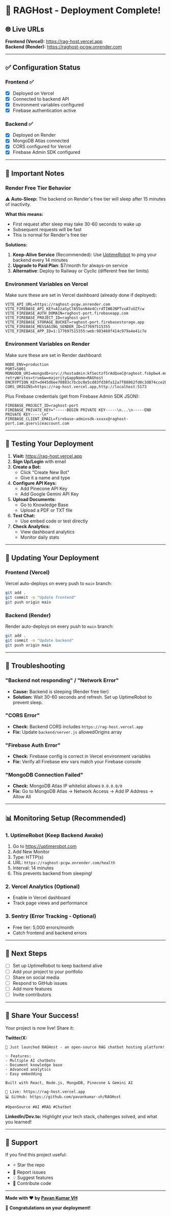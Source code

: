 # 🎉 RAGHost - Deployment Complete!

## 🌐 Live URLs

**Frontend (Vercel):** https://rag-host.vercel.app  
**Backend (Render):** https://raghost-pcgw.onrender.com

---

## ✅ Configuration Status

### Frontend ✅
- [x] Deployed on Vercel
- [x] Connected to backend API
- [x] Environment variables configured
- [x] Firebase authentication active

### Backend ✅
- [x] Deployed on Render
- [x] MongoDB Atlas connected
- [x] CORS configured for Vercel
- [x] Firebase Admin SDK configured

---

## 🔧 Important Notes

### Render Free Tier Behavior
⚠️ **Auto-Sleep:** The backend on Render's free tier will sleep after 15 minutes of inactivity.

**What this means:**
- First request after sleep may take 30-60 seconds to wake up
- Subsequent requests will be fast
- This is normal for Render's free tier

**Solutions:**
1. **Keep-Alive Service** (Recommended): Use [UptimeRobot](https://uptimerobot.com) to ping your backend every 14 minutes
2. **Upgrade to Paid Plan**: $7/month for always-on service
3. **Alternative**: Deploy to Railway or Cyclic (different free tier limits)

### Environment Variables on Vercel

Make sure these are set in Vercel dashboard (already done if deployed):
```
VITE_API_URL=https://raghost-pcgw.onrender.com
VITE_FIREBASE_API_KEY=AIzaSyC7A55onN4e4CcrdTIW0JNPTvxATuUZfcw
VITE_FIREBASE_AUTH_DOMAIN=raghost-port.firebaseapp.com
VITE_FIREBASE_PROJECT_ID=raghost-port
VITE_FIREBASE_STORAGE_BUCKET=raghost-port.firebasestorage.app
VITE_FIREBASE_MESSAGING_SENDER_ID=177697515355
VITE_FIREBASE_APP_ID=1:177697515355:web:983468f414c979a4e41c7e
```

### Environment Variables on Render

Make sure these are set in Render dashboard:
```
NODE_ENV=production
PORT=5001
MONGODB_URI=mongodb+srv://hostadmin:kfSectzf5rAdQxeC@raghost.fsbpbw4.mongodb.net/?retryWrites=true&w=majority&appName=RAGhost
ENCRYPTION_KEY=d445d6ee70883c7bcbc0e5cd83fd30fa12a7f88862fd0c3d874cce289dcda765
CORS_ORIGINS=https://rag-host.vercel.app,http://localhost:5173
```

Plus Firebase credentials (get from Firebase Admin SDK JSON):
```
FIREBASE_PROJECT_ID=raghost-port
FIREBASE_PRIVATE_KEY="-----BEGIN PRIVATE KEY-----\n...\n-----END PRIVATE KEY-----\n"
FIREBASE_CLIENT_EMAIL=firebase-adminsdk-xxxxx@raghost-port.iam.gserviceaccount.com
```

---

## 🚀 Testing Your Deployment

1. **Visit:** https://rag-host.vercel.app
2. **Sign Up/Login** with email
3. **Create a Bot:**
   - Click "Create New Bot"
   - Give it a name and type
4. **Configure API Keys:**
   - Add Pinecone API Key
   - Add Google Gemini API Key
5. **Upload Documents:**
   - Go to Knowledge Base
   - Upload a PDF or TXT file
6. **Test Chat:**
   - Use embed code or test directly
7. **Check Analytics:**
   - View dashboard analytics
   - Monitor daily stats

---

## 🔄 Updating Your Deployment

### Frontend (Vercel)
Vercel auto-deploys on every push to `main` branch:
```bash
git add .
git commit -m "Update frontend"
git push origin main
```

### Backend (Render)
Render auto-deploys on every push to `main` branch:
```bash
git add .
git commit -m "Update backend"
git push origin main
```

---

## 🐛 Troubleshooting

### "Backend not responding" / "Network Error"
- **Cause:** Backend is sleeping (Render free tier)
- **Solution:** Wait 30-60 seconds and refresh. Set up UptimeRobot to prevent sleep.

### "CORS Error"
- **Check:** Backend CORS includes `https://rag-host.vercel.app`
- **Fix:** Update `backend/server.js` allowedOrigins array

### "Firebase Auth Error"
- **Check:** Firebase config is correct in Vercel environment variables
- **Fix:** Verify all Firebase env vars match your Firebase console

### "MongoDB Connection Failed"
- **Check:** MongoDB Atlas IP whitelist allows `0.0.0.0/0`
- **Fix:** Go to MongoDB Atlas → Network Access → Add IP Address → Allow All

---

## 📊 Monitoring Setup (Recommended)

### 1. UptimeRobot (Keep Backend Awake)
1. Go to https://uptimerobot.com
2. Add New Monitor
3. Type: HTTP(s)
4. URL: `https://raghost-pcgw.onrender.com/health`
5. Interval: 14 minutes
6. This prevents backend from sleeping!

### 2. Vercel Analytics (Optional)
- Enable in Vercel dashboard
- Track page views and performance

### 3. Sentry (Error Tracking - Optional)
- Free tier: 5,000 errors/month
- Catch frontend and backend errors

---

## 🎯 Next Steps

- [ ] Set up UptimeRobot to keep backend alive
- [ ] Add your project to your portfolio
- [ ] Share on social media
- [ ] Respond to GitHub issues
- [ ] Add more features
- [ ] Invite contributors

---

## 📱 Share Your Success!

Your project is now live! Share it:

**Twitter/X:**
```
🚀 Just launched RAGHost - an open-source RAG chatbot hosting platform!

✨ Features:
- Multiple AI chatbots
- Document knowledge base
- Advanced analytics
- Easy embedding

Built with React, Node.js, MongoDB, Pinecone & Gemini AI

🔗 Live: https://rag-host.vercel.app
💻 GitHub: https://github.com/pavankumar-vh/RAGHost

#OpenSource #AI #RAG #Chatbot
```

**LinkedIn/Dev.to:**
Highlight your tech stack, challenges solved, and what you learned!

---

## 🙏 Support

If you find this project useful:
- ⭐ Star the repo
- 🐛 Report issues
- 💡 Suggest features
- 🤝 Contribute code

---

**Made with ❤️ by [Pavan Kumar VH](https://github.com/pavankumar-vh)**

🎉 **Congratulations on your deployment!**
